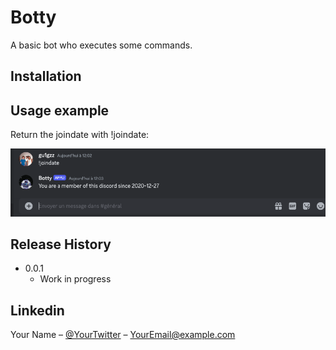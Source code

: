 # Botty

A basic bot who executes some commands.

## Installation


## Usage example

Return the joindate with !joindate:


![](exemple1.png)

## Release History

* 0.0.1
    * Work in progress

## Linkedin

Your Name – [@YourTwitter](https://twitter.com/dbader_org) – YourEmail@example.com



<!-- Markdown link & img dfn's -->
[npm-image]: https://img.shields.io/npm/v/datadog-metrics.svg?style=flat-square
[npm-url]: https://npmjs.org/package/datadog-metrics
[npm-downloads]: https://img.shields.io/npm/dm/datadog-metrics.svg?style=flat-square
[travis-image]: https://img.shields.io/travis/dbader/node-datadog-metrics/master.svg?style=flat-square
[travis-url]: https://travis-ci.org/dbader/node-datadog-metrics
[wiki]: https://github.com/yourname/yourproject/wiki

